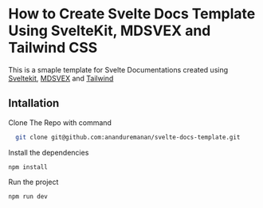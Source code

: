 # How to Create Svelte Docs Template Using SvelteKit, MDSVEX and Tailwind CSS

This is a smaple template for Svelte Documentations created using [Sveltekit](https://svelte.dev/), [MDSVEX](https://mdsvex.pngwn.io/) and [Tailwind](https://tailwindcss.com/)

## Intallation

Clone The Repo with command

```bash
  git clone git@github.com:ananduremanan/svelte-docs-template.git
```

Install the dependencies

```
npm install
```

Run the project

```
npm run dev
```
